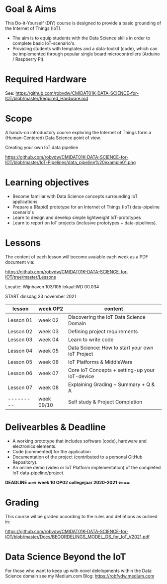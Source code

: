 # Goal & Aims
This Do-it-Yourself (DIY) course is designed to provide a basic grounding of the Internet of Things (IoT).

* The aim is to equip students with the Data Science skills in order to complete basic IoT-scenario's. 
* Providing students with templates and a data-toolkit (code), which can be implemented through popular single board microcontrollers (Arduino / Raspberry Pi).

# Required Hardware
See: https://github.com/robvdw/CMIDAT01K-DATA-SCIENCE-for-IOT/blob/master/Required_Hardware.md

# Scope
A hands-on introductory course exploring the Internet of Things form a (Human-Centered) Data Science point of view.

Creating your own IoT data pipeline 

https://github.com/robvdw/CMIDAT01K-DATA-SCIENCE-for-IOT/blob/master/IoT-Pipelines/data_pipeline%20example01.png

# Learning objectives
* Become familiar with Data Science concepts surrounding IoT applications
* Prepare a (Rapid) prototype for an Internet of Things (IoT) data-pipeline scenario's
* Learn to design and develop simple lightweight IoT-prototypes
* Learn to report on IoT projects (inclusive prototypes + data-pipelines).

# Lessons
The content of each lesson will become avaiable each week as a PDF document via: 

https://github.com/robvdw/CMIDAT01K-DATA-SCIENCE-for-IOT/tree/master/Lessons

Locatie: Wijnhaven 103/105 lokaal:WD 00.034

START dinsdag 23 november 2021

| lesson  | week OP2 | content
| ------------- | ------------- | ------------- |
Lesson 01 |  week 02	| Discovering the IoT Data Science Domain 
Lesson 02 |  week 03 	| Defining project requirements 
Lesson 03 |  week 04 	| Learn to write code
Lesson 04 |  week 05 	| Data Science: How to start your own IoT Project
Lesson 05 |  week 06 	| IoT Platforms & MiddleWare
Lesson 06 |  week 07 	| Core IoT Concepts + setting-up your IoT-device
Lesson 07 |  week 08 	| Explaining Grading + Summary + Q & A
--------- |  week 09/10 	| Self study & Project Completion


# Delivearbles & Deadline
* A working prototype that includes software (code), hardware and electronics elements.
* Code (commented) for the application
* Documentation of the project (contributed to a personal GitHub Repository).
* An online demo (video or IoT Platform implementation) of the completed IoT data-pipeline/project.

__DEADLINE ===> week 10 OP02 collegejaar 2020-2021 <====__

# Grading
This course wil be graded acoording to the rules and defintions as oulined in: 

https://github.com/robvdw/CMIDAT01K-DATA-SCIENCE-for-IOT/blob/master/Docs/BEOORDELINGS_MODEL_DS_for_IoT_V2021.pdf

# Data Science Beyond the IoT
For those who want to keep up with novel delelopments within the Data Science domain see my Medium.com Blog: https://robfvdw.medium.com

